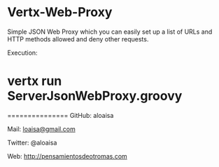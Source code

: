 Vertx-Web-Proxy
===============

Simple JSON Web Proxy which you can easily set up a list of URLs and HTTP methods allowed and deny other requests.

Execution:
# vertx run ServerJsonWebProxy.groovy


===============
GitHub: aloaisa

Mail: loaisa@gmail.com

Twitter: @aloaisa

Web: http://pensamientosdeotromas.com
